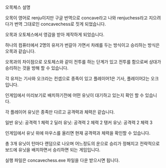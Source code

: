 
오목체스 설명

오목이 영어로 renju이지만 구글 번역으로 concave라고 나와 renjuchess라고 지으려다가 번역 그대로인 concavechess로 짓게 되었습니다.

오목과 오토체스에서 영감을 받아 제작하게 되었습니다.

하나의 컴퓨터에서 2명의 유저가 번갈아 가면서 차례를 두는 방식이고 승리하는 방식은 오목과 같습니다.

오목과의 차이점으로 오토체스와 같이 전투를 하는 단계가 있고 전투를 함으로써 상대가 승리하는 것을 방해 할 수 있습니다.

각 유저는 기사와 오크라는 컨셉으로 종족이 있고 플레이어1은 기사, 플레이어2는 오크입니다.

인게임에서 미리보기로 배치하기전에 어떤 유닛이 대기하고 있는지 확인 할 수 있습니다.

각 플레이어 유닛은 종족만 다르고 공격력과 체력은 같습니다.

일반 유닛: 공격력 1 체력 2
딜러 유닛: 공격력 2 체력 2
탱커 유닛: 공격력 2 체력 3

인게임에서 유닛 위에 마우스를 올리면 현재 공격력과 체력을 확인할 수 있습니다.

총 3개 유닛이 턴마다 랜덤으로 나오며 어느정도의 운으로 승리가 정해지고 전략적으로 보드에 유닛을 배치하면서 승리하면 되는 게임입니다.

실행 파일은 concavechess.exe 파일을 다운 받으시면 됩니다.
